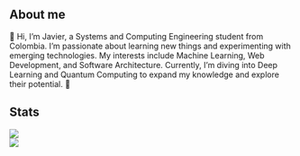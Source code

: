 ## About me

👋 Hi, I’m Javier, a Systems and Computing Engineering student from Colombia. I’m passionate about learning new things and experimenting with emerging technologies. My interests include Machine Learning, Web Development, and Software Architecture. Currently, I’m diving into Deep Learning and Quantum Computing to expand my knowledge and explore their potential. 🚀

## Stats

<img src="https://github-readme-stats.vercel.app/api?username=j4vierb&count_private=true&show_icons=true&hide_border=true&hide=stars&show_icons=true" /> <br/>
<img src="https://github-readme-stats.vercel.app/api/top-langs/?username=j4vierb&layout=compact&hide=batchfile,html,css&hide_border=true" />
